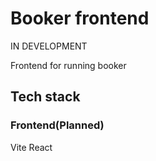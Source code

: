 # Booker frontend

IN DEVELOPMENT

Frontend for running booker

## Tech stack

### Frontend(Planned)

Vite
React
